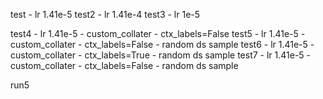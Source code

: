 


test    - lr    1.41e-5
test2   - lr    1.41e-4
test3   - lr    1e-5


test4   - lr 1.41e-5    - custom_collater   - ctx_labels=False
test5   - lr 1.41e-5    - custom_collater   - ctx_labels=False  - random ds sample
test6   - lr 1.41e-5    - custom_collater   - ctx_labels=True  - random ds sample
test7   - lr 1.41e-5    - custom_collater   - ctx_labels=False  - random ds sample






run5